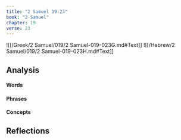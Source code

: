 ```yaml
---
title: "2 Samuel 19:23"
book: "2 Samuel"
chapter: 19
verse: 23
---
```

![[/Greek/2 Samuel/019/2 Samuel-019-023G.md#Text]]
![[/Hebrew/2 Samuel/019/2 Samuel-019-023H.md#Text]]

## Analysis

#### Words

#### Phrases

#### Concepts

## Reflections

